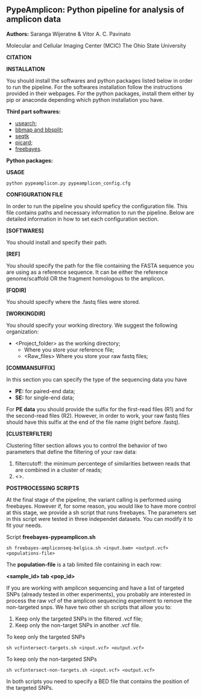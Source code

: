 
## **PypeAmplicon: Python pipeline for analysis of amplicon data**

**Authors:** 
Saranga Wijeratne & Vitor A. C. Pavinato

Molecular and Cellular Imaging Center (MCIC)
The Ohio State University

**CITATION**

<zenodo doi>


**INSTALLATION**

You should install the softwares and python packages listed below in order to run the pipeline.
For the softwares installation follow the instructions provided in their webpages.
For the python packages, install them either by pip or anaconda depending which python installation you have.


**Third part softwares:**
- [usearch](https://www.drive5.com/usearch/);
- [bbmap and bbsplit](https://sourceforge.net/projects/bbmap/);
- [seqtk](https://github.com/lh3/seqtk)
- [picard](https://broadinstitute.github.io/picard/);
- [freebayes](https://github.com/ekg/freebayes).

**Python packages:**


**USAGE**
```
python pypeamplicon.py pypeamplicon_config.cfg
```


**CONFIGURATION FILE**

In order to run the pipeline you should speficy the configuration file. This file contains paths and necessary information 
to run the pipeline. Below are detailed information in how to set each configuration section.

__[SOFTWARES]__

You should install and specify their path.

__[REF]__

You should specify the path for the file containing the FASTA sequence you are using as a reference sequence.
It can be either the reference genome/scaffold OR the fragment homologous to the amplicon.

__[FQDIR]__

You should specify where the .fastq files were stored.

__[WORKINGDIR]__

You should specify your working directory. We suggest the following organization:
- <Project_folder> as the working directory;
	- <Ref> Where you store your reference file;
	- <Raw_files> Where you store your raw fastq files;

__[COMMANSUFFIX]__

In this section you can specify the type of the sequencing data you have
- **PE:** for paired-end data;
- **SE:** for single-end data;

For **PE data** you should provide the sulfix for the first-read files (R1) and for the second-read files (R2).
However, in order to work, your raw fastq files should have this sulfix at the end of the file name (right before .fastq).

__[CLUSTERFILTER]__

Clustering filter section allows you to control the behavior of two parameters that define the filtering of your raw data:
1. filtercutoff: the minimum percentege of similarities between reads that are combined in a cluster of reads;
2. <>.


**POSTPROCESSING SCRIPTS**

At the final stage of the pipeline, the variant calling is performed using freebayes. However if, for some reason, you would like to have more
control at this stage, we provide a sh script that runs freebayes. The parameters set in this script were tested in three independet datasets. You can modify it to fit your needs.

Script __freebayes-pypeamplicon.sh__

```
sh freebayes-ampliconseq-belgica.sh <input.bam> <output.vcf> <populations-file>
```

The **population-file** is a tab limited file containing in each row:

__<sample_id>	tab <pop_id>__

If you are working with amplicon sequencing and have a list of targeted SNPs (already tested in other experiments), you probably are interested in process the raw vcf of the amplicon sequencing experiment to remove the non-targeted snps. We have two other sh scripts that allow you to:
1. Keep only the targeted SNPs in the filtered .vcf file;
2. Keep only the non-target SNPs in another .vcf file.

To keep only the targeted SNPs

```
sh vcfintersect-targets.sh <input.vcf> <output.vcf>
```

To keep only the non-targeted SNPs
```
sh vcfintersect-non-targets.sh <input.vcf> <output.vcf>
```

In both scripts you need to specify a BED file that contains the position of the targeted SNPs.
